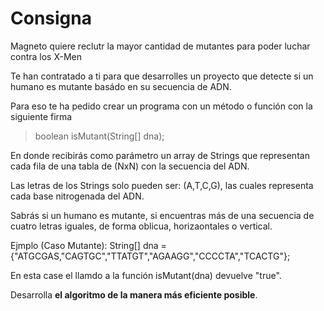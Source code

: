# Consigna

Magneto quiere reclutr la mayor cantidad de mutantes para poder luchar contra los X-Men

Te han contratado a ti para que desarrolles un proyecto que detecte si un humano es 
mutante basádo en su secuencia de ADN.

Para eso te ha pedido crear un programa con un método o función con la
siguiente firma

> boolean isMutant(String[] dna);

En donde recibirás como parámetro un array de Strings que representan cada fila
de una tabla de (NxN) con la secuencia del ADN.

Las letras de los Strings solo pueden ser: (A,T,C,G), las cuales representa cada
base nitrogenada del ADN.

Sabrás si un humano es mutante, si encuentras más de una secuencia de cuatro
letras iguales, de forma oblicua, horizaontales o vertical.

Ejmplo (Caso Mutante):
String[] dna = {"ATGCGAS,"CAGTGC","TTATGT","AGAAGG","CCCCTA","TCACTG"};

En esta case el llamdo a la función isMutant(dna) devuelve "true".

Desarrolla **el algoritmo de la manera más eficiente posible**.